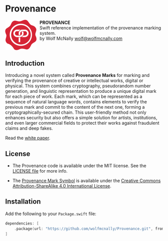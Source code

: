 # Provenance

<div style="display: flex;">
<img src="./art/provenance-mark-symbol-white.svg" width="100" style="float: left; margin-right: 10px">
<div><strong>PROVENANCE</strong><br/>Swift reference implementation of the provenance marking system.<br/>by Wolf McNally <a href="mailto:wolf@wolfmcnally.com">wolf@wolfmcnally.com</a></div>
</div>

## Introduction

Introducing a novel system called **Provenance Marks** for marking and verifying the provenance of creative or intellectual works, digital or physical. This system combines cryptography, pseudorandom number generation, and linguistic representation to produce a unique digital mark for each piece of work. Each mark, which can be represented as a sequence of natural language words, contains elements to verify the previous mark and commit to the content of the next one, forming a cryptographically-secured chain. This user-friendly method not only enhances security but also offers a simple solution for artists, institutions, and even larger commercial fields to protect their works against fraudulent claims and deep fakes.

Read the [white paper](WHITEPAPER.md).

## License

* The Provenance code is available under the MIT license. See the [LICENSE file](LICENSE) for more info.

* The [Provenance Mark Symbol](./art) is available under the [Creative Commons Attribution-ShareAlike 4.0 International License](https://creativecommons.org/licenses/by-sa/4.0/).

## Installation

Add the following to your `Package.swift` file:

```swift
dependencies: [
    .package(url: "https://github.com/wolfmcnally/Provenance.git", from: "0.1.0")
]
```
